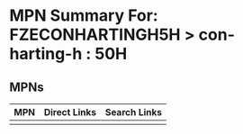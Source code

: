 



# MPN Summary For: FZECONHARTINGH5H > con-harting-h : 50H

## MPNs
  

|MPN|Direct Links|Search Links|
| :--- | :--- | :--- |
||||

